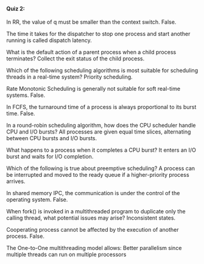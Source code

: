 #### Quiz 2: 
In RR, the value of q must be smaller than the context switch.
False.

The time it takes for the dispatcher to stop one process and start another running is called
dispatch latency.

What is the default action of a parent process when a child process terminates?
Collect the exit status of the child process.

Which of the following scheduling algorithms is most suitable for scheduling threads in a real-time system?
Priority scheduling.

Rate Monotonic Scheduling is generally not suitable for soft real-time systems.
False.

In FCFS, the turnaround time of a process is always proportional to its burst time.
False.

In a round-robin scheduling algorithm, how does the CPU scheduler handle CPU and I/O bursts?
All processes are given equal time slices, alternating between CPU bursts and I/O bursts.

What happens to a process when it completes a CPU burst?
It enters an I/O burst and waits for I/O completion.

Which of the following is true about preemptive scheduling?
A process can be interrupted and moved to the ready queue if a higher-priority process arrives.

In shared memory IPC, the communication is under the control of the operating system.
False.

When fork() is invoked in a multithreaded program to duplicate only the calling thread, what potential issues may arise?
Inconsistent states.

Cooperating process cannot be affected by the execution of another process.
False.

The One-to-One multithreading model allows:
Better parallelism since multiple threads can run on multiple processors